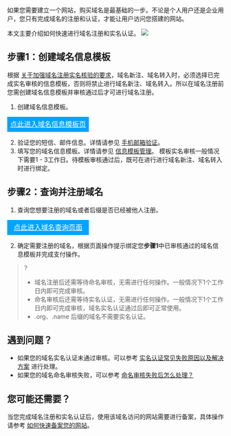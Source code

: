 如果您需要建立一个网站，购买域名是最基础的一步。不论是个人用户还是企业用户，您只有完成域名的注册和认证，才能让用户访问您搭建的网站。

本文主要介绍如何快速进行域名注册和实名认证。
![](https://qcloudimg.tencent-cloud.cn/raw/ba311a4794638e213fa31c6857399114.png)


## 步骤1：创建域名信息模板

根据 [关于加强域名注册实名核验的要求](https://cloud.tencent.com/document/product/242/66514)，域名新注、域名转入时，必须选择已完成实名审核的信息模板，否则将禁止进行域名新注、域名转入。所以在域名注册前您需创建域名信息模板并审核通过后才可进行域名注册。

1. 创建域名信息模板。

 <div style="background-color:#00A4FF; width: 190px; height: 35px; line-height:35px; text-align:center;"><a href="https://console.cloud.tencent.com/domain/template" target="_blank"  style="color: white; font-size:16px;">点此进入域名信息模板页</a></div>
 
2. 验证您的短信、邮件信息。详情请参见 [手机邮箱验证](https://cloud.tencent.com/document/product/242/62035)。
3. 填写您的域名信息模板。详情请参见 [信息模板管理](https://cloud.tencent.com/document/product/242/15435)。
模板实名审核一般情况下需要1 - 3工作日。待模板审核通过后，既可在进行进行域名新注、域名转入时进行绑定。


## 步骤2：查询并注册域名
1. 查询您想要注册的域名或者后缀是否已经被他人注册。
 <div style="background-color:#00A4FF; width: 190px; height: 35px; line-height:35px; text-align:center;"><a href="https://buy.cloud.tencent.com/domain" target="_blank"  style="color: white; font-size:16px;">点此进入域名查询页面</a></div>

2. 确定需要注册的域名，根据页面操作提示绑定您**步骤1**中已审核通过的域名信息模板并完成支付操作。

>?
>- 域名注册后还需等待命名审核，无需进行任何操作。一般情况下1个工作日内即可完成审核。
>- 命名审核后还需等待实名认证，无需进行任何操作。一般情况下1个工作日内即可完成审核，域名实名认证通过后即可正常使用。
>- .org、.name 后缀的域名不需要实名认证。
>



## 遇到问题？
- 如果您的域名实名认证未通过审核。可以参考 [实名认证常见失败原因以及解决方案](https://cloud.tencent.com/document/product/242/36331)  进行处理。
-  如果您的域名命名审核失败，可以参考 [命名审核失败后怎么处理？](https://cloud.tencent.com/document/product/242/58535#.E5.91.BD.E5.90.8D.E5.AE.A1.E6.A0.B8.E5.A4.B1.E8.B4.A5.E5.90.8E.E6.80.8E.E4.B9.88.E5.A4.84.E7.90.86.EF.BC.9F) 


## 您可能还需要？
当您完成域名注册和实名认证后，使用该域名访问的网站需要进行备案，具体操作请参考 [如何快速备案您的网站](https://cloud.tencent.com/document/product/243/39038)。

<style>
	.params{margin-bottom:0px !important;}
</style>


